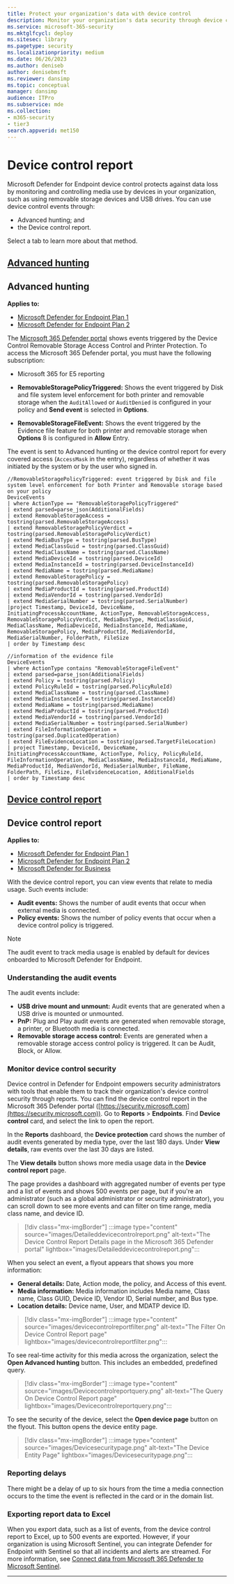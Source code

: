 ```yaml
---
title: Protect your organization's data with device control
description: Monitor your organization's data security through device control reports.
ms.service: microsoft-365-security
ms.mktglfcycl: deploy
ms.sitesec: library
ms.pagetype: security
ms.localizationpriority: medium
ms.date: 06/26/2023
ms.author: deniseb
author: denisebmsft
ms.reviewer: dansimp
ms.topic: conceptual
manager: dansimp
audience: ITPro
ms.subservice: mde
ms.collection: 
- m365-security
- tier3
search.appverid: met150
---
```


# Device control report

Microsoft Defender for Endpoint device control protects against data loss by monitoring and controlling media use by devices in your organization, such as using removable storage devices and USB drives. You can use device control events through:

- Advanced hunting; and
- the Device control report. 

Select a tab to learn more about that method.

## [**Advanced hunting**](#tab/advhunt)


## Advanced hunting

**Applies to:** 

- [Microsoft Defender for Endpoint Plan 1](https://go.microsoft.com/fwlink/p/?linkid=2154037)
- [Microsoft Defender for Endpoint Plan 2](https://go.microsoft.com/fwlink/p/?linkid=2154037)

The [Microsoft 365 Defender portal](https://security.microsoft.com/advanced-hunting) shows events triggered by the Device Control Removable Storage Access Control and Printer Protection. To access the Microsoft 365 Defender portal, you must have the following subscription:

- Microsoft 365 for E5 reporting

- **RemovableStoragePolicyTriggered:** Shows the event triggered by Disk and file system level enforcement for both printer and removable storage when the `AuditAllowed` or `AuditDenied` is configured in your policy and **Send event** is selected in **Options**.
- **RemovableStorageFileEvent:** Shows the event triggered by the Evidence file feature for both printer and removable storage when **Options**  8 is configured in **Allow** Entry.

The event is sent to Advanced hunting or the device control report for every covered access (`AccessMask` in the entry), regardless of whether it was initiated by the system or by the user who signed in.

```kusto
//RemovableStoragePolicyTriggered: event triggered by Disk and file system level enforcement for both Printer and Removable storage based on your policy
DeviceEvents
| where ActionType == "RemovableStoragePolicyTriggered"
| extend parsed=parse_json(AdditionalFields)
| extend RemovableStorageAccess = tostring(parsed.RemovableStorageAccess)
| extend RemovableStoragePolicyVerdict = tostring(parsed.RemovableStoragePolicyVerdict)
| extend MediaBusType = tostring(parsed.BusType)
| extend MediaClassGuid = tostring(parsed.ClassGuid)
| extend MediaClassName = tostring(parsed.ClassName)
| extend MediaDeviceId = tostring(parsed.DeviceId)
| extend MediaInstanceId = tostring(parsed.DeviceInstanceId)
| extend MediaName = tostring(parsed.MediaName)
| extend RemovableStoragePolicy = tostring(parsed.RemovableStoragePolicy)
| extend MediaProductId = tostring(parsed.ProductId)
| extend MediaVendorId = tostring(parsed.VendorId)
| extend MediaSerialNumber = tostring(parsed.SerialNumber)
|project Timestamp, DeviceId, DeviceName, InitiatingProcessAccountName, ActionType, RemovableStorageAccess, RemovableStoragePolicyVerdict, MediaBusType, MediaClassGuid, MediaClassName, MediaDeviceId, MediaInstanceId, MediaName, RemovableStoragePolicy, MediaProductId, MediaVendorId, MediaSerialNumber, FolderPath, FileSize
| order by Timestamp desc
```

```kusto
//information of the evidence file
DeviceEvents
| where ActionType contains "RemovableStorageFileEvent"
| extend parsed=parse_json(AdditionalFields)
| extend Policy = tostring(parsed.Policy)
| extend PolicyRuleId = tostring(parsed.PolicyRuleId)
| extend MediaClassName = tostring(parsed.ClassName)
| extend MediaInstanceId = tostring(parsed.InstanceId)
| extend MediaName = tostring(parsed.MediaName)
| extend MediaProductId = tostring(parsed.ProductId)
| extend MediaVendorId = tostring(parsed.VendorId)
| extend MediaSerialNumber = tostring(parsed.SerialNumber)
| extend FileInformationOperation = tostring(parsed.DuplicatedOperation)
| extend FileEvidenceLocation = tostring(parsed.TargetFileLocation)
| project Timestamp, DeviceId, DeviceName, InitiatingProcessAccountName, ActionType, Policy, PolicyRuleId, FileInformationOperation, MediaClassName, MediaInstanceId, MediaName, MediaProductId, MediaVendorId, MediaSerialNumber, FileName, FolderPath, FileSize, FileEvidenceLocation, AdditionalFields
| order by Timestamp desc
```

## [**Device control report**](#tab/report)

## Device control report

**Applies to:** 
- [Microsoft Defender for Endpoint Plan 1](https://go.microsoft.com/fwlink/p/?linkid=2154037)
- [Microsoft Defender for Endpoint Plan 2](https://go.microsoft.com/fwlink/p/?linkid=2154037)
- [Microsoft Defender for Business](/microsoft-365/security/defender-business)


With the device control report, you can view events that relate to media usage. Such events include:

- **Audit events:** Shows the number of audit events that occur when external media is connected.
- **Policy events:** Shows the number of policy events that occur when a device control policy is triggered.

> [!NOTE]
> The audit event to track media usage is enabled by default for devices onboarded to Microsoft Defender for Endpoint.

### Understanding the audit events

The audit events include:

- **USB drive mount and unmount:** Audit events that are generated when a USB drive is mounted or unmounted.
- **PnP:** Plug and Play audit events are generated when removable storage, a printer, or Bluetooth media is connected.
- **Removable storage access control:** Events are generated when a removable storage access control policy is triggered. It can be Audit, Block, or Allow.

### Monitor device control security

Device control in Defender for Endpoint empowers security administrators with tools that enable them to track their organization's device control security through reports. You can find the device control report in the Microsoft 365 Defender portal ([https://security.microsoft.com](https://security.microsoft.com)). Go to **Reports** > **Endpoints**. Find **Device control** card, and select the link to open the report. 

In the **Reports** dashboard, the **Device protection** card shows the number of audit events generated by media type, over the last 180 days. Under **View details**, raw events over the last 30 days are listed.

The **View details** button shows more media usage data in the **Device control report** page.

The page provides a dashboard with aggregated number of events per type and a list of events and shows 500 events per page, but if you're an administrator (such as a global administrator or security administrator), you can scroll down to see more events and can filter on time range, media class name, and device ID.

> [!div class="mx-imgBorder"]
> :::image type="content" source="images/Detaileddevicecontrolreport.png" alt-text="The Device Control Report Details page in the Microsoft 365 Defender portal" lightbox="images/Detaileddevicecontrolreport.png":::

When you select an event, a flyout appears that shows you more information:

- **General details:** Date, Action mode, the policy, and Access of this event.
- **Media information:** Media information includes Media name, Class name, Class GUID, Device ID, Vendor ID, Serial number, and Bus type.
- **Location details:** Device name, User, and MDATP device ID.

> [!div class="mx-imgBorder"]
> :::image type="content" source="images/devicecontrolreportfilter.png" alt-text="The Filter On Device Control Report page" lightbox="images/devicecontrolreportfilter.png":::

To see real-time activity for this media across the organization, select the **Open Advanced hunting** button. This includes an embedded, predefined query.

> [!div class="mx-imgBorder"]
> :::image type="content" source="images/Devicecontrolreportquery.png" alt-text="The Query On Device Control Report page" lightbox="images/Devicecontrolreportquery.png":::

To see the security of the device, select the **Open device page** button on the flyout. This button opens the device entity page.

> [!div class="mx-imgBorder"]
> :::image type="content" source="images/Devicesecuritypage.png" alt-text="The Device Entity Page" lightbox="images/Devicesecuritypage.png":::

### Reporting delays

There might be a delay of up to six hours from the time a media connection occurs to the time the event is reflected in the card or in the domain list.

### Exporting report data to Excel

When you export data, such as a list of events, from the device control report to Excel, up to 500 events are exported. However, if your organization is using Microsoft Sentinel, you can integrate Defender for Endpoint with Sentinel so that all incidents and alerts are streamed. For more information, see [Connect data from Microsoft 365 Defender to Microsoft Sentinel](/azure/sentinel/connect-microsoft-365-defender).

---

